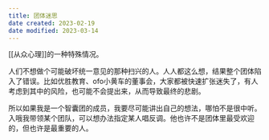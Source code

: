 ```yaml
---
title: 团体迷思
date created: 2023-02-19
date modified: 2023-03-14
---
```


[[从众心理]]的一种特殊情况。

人们不想做个可能破坏统一意见的那种扫兴的人。人人都这么想，结果整个团体陷入了错误。比如优胜教育、ofo小黄车的董事会，大家都被快速扩张迷失了，有人考虑到其中的风险，也可能不会提出来，从而导致最终的悲剧。

所以如果我是一个智囊团的成员，我要尽可能讲出自己的想法，哪怕不是很中听。入哦我带领某个团队，可以想办法指定某人唱反调。他也许不是团体里最受欢迎的，但也许是最重要的人。
